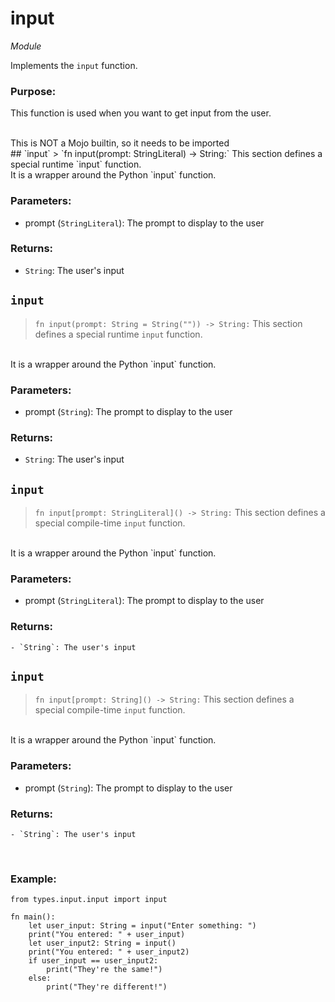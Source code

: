 # input
*Module*
<br>

Implements the `input` function.

### **Purpose:**
This function is used when you want to get input from the user.

<br>
This is NOT a Mojo builtin, so it needs to be imported
<br>
## `input`
> `fn input(prompt: StringLiteral) -> String:`
This section defines a special runtime `input` function.
<br>
It is a wrapper around the Python `input` function.

### **Parameters:**
 - prompt (`StringLiteral`): The prompt to display to the user

### **Returns:**
 - `String`: The user's input

## `input`
> `fn input(prompt: String = String("")) -> String:`
This section defines a special runtime `input` function.
<br>
It is a wrapper around the Python `input` function.

### **Parameters:**
 - prompt (`String`): The prompt to display to the user

### **Returns:**
 - `String`: The user's input

## `input`
> `fn input[prompt: StringLiteral]() -> String:`
This section defines a special compile-time `input` function.
<br>
It is a wrapper around the Python `input` function.

### **Parameters:**
 - prompt (`StringLiteral`): The prompt to display to the user

### **Returns:**
    - `String`: The user's input

## `input`
> `fn input[prompt: String]() -> String:`
This section defines a special compile-time `input` function.
<br>
It is a wrapper around the Python `input` function.

### **Parameters:**
 - prompt (`String`): The prompt to display to the user

### **Returns:**
    - `String`: The user's input

<br>

### **Example:**
```mojo
from types.input.input import input

fn main():
    let user_input: String = input("Enter something: ")
    print("You entered: " + user_input)
    let user_input2: String = input()
    print("You entered: " + user_input2)
    if user_input == user_input2:
        print("They're the same!")
    else:
        print("They're different!")
```

